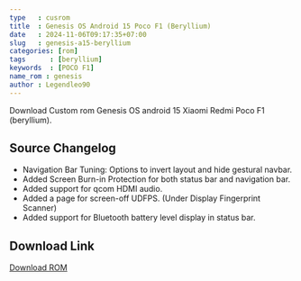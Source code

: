```yaml
---
type   : cusrom
title  : Genesis OS Android 15 Poco F1 (Beryllium)
date   : 2024-11-06T09:17:35+07:00
slug   : genesis-a15-beryllium
categories: [rom]
tags      : [beryllium]
keywords  : [POCO F1]
name_rom : genesis
author : Legendleo90
---
```


Download Custom rom Genesis OS android 15 Xiaomi Redmi Poco F1 (beryllium).

## Source Changelog
- Navigation Bar Tuning: Options to invert layout and hide gestural navbar.
- Added Screen Burn-in Protection for both status bar and navigation bar.
- Added support for qcom HDMI audio.
- Added a page for screen-off UDFPS. (Under Display Fingerprint Scanner)
- Added support for Bluetooth battery level display in status bar.

## Download Link
[Download ROM](https://www.genesisos.dev/devices/beryllium)
